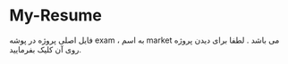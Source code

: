 # My-Resume
فایل اصلی پروژه در پوشه exam ، به اسم market می باشد . لطفا برای دیدن پروژه روی آن کلیک بفرمایید.
